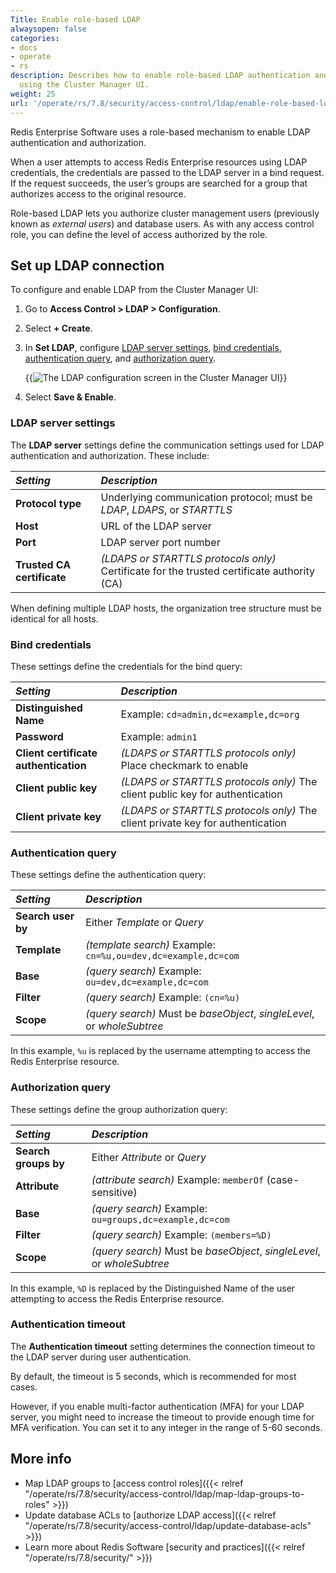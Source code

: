 ```yaml
---
Title: Enable role-based LDAP
alwaysopen: false
categories:
- docs
- operate
- rs
description: Describes how to enable role-based LDAP authentication and authorization
  using the Cluster Manager UI.
weight: 25
url: '/operate/rs/7.8/security/access-control/ldap/enable-role-based-ldap/'
---
```


Redis Enterprise Software uses a role-based mechanism to enable LDAP authentication and authorization.  

When a user attempts to access Redis Enterprise resources using LDAP credentials, the credentials are passed to the LDAP server in a bind request. If the request succeeds, the user’s groups are searched for a group that authorizes access to the original resource.

Role-based LDAP lets you authorize cluster management users (previously known as _external users_) and database users. As with any access control role, you can define the level of access authorized by the role.

## Set up LDAP connection

To configure and enable LDAP from the Cluster Manager UI:

1. Go to **Access Control > LDAP > Configuration**.

1. Select **+ Create**.

1. In **Set LDAP**, configure [LDAP server settings](#ldap-server-settings), [bind credentials](#bind-credentials), [authentication query](#authentication-query), and [authorization query](#authorization-query).

   {{<image filename="images/rs/screenshots/access-control/ldap-config.png" alt="The LDAP configuration screen in the Cluster Manager UI" >}}

1. Select **Save & Enable**.

### LDAP server settings

The **LDAP server** settings define the communication settings used for LDAP authentication and authorization. These include:

| _Setting_ | _Description_ | 
|:----------|:--------------|
| **Protocol type** | Underlying communication protocol; must be _LDAP_, _LDAPS_, or _STARTTLS_ |
| **Host** | URL of the LDAP server |
| **Port** | LDAP server port number |
| **Trusted CA certificate** |  _(LDAPS or STARTTLS protocols only)_ Certificate for the trusted certificate authority (CA) |

When defining multiple LDAP hosts, the organization tree structure must be identical for all hosts.

### Bind credentials

These settings define the credentials for the bind query:

| _Setting_ | _Description_ | 
|:----------|:--------------|
| **Distinguished Name** | Example: `cd=admin,dc=example,dc=org` |
| **Password** | Example: `admin1` |
| **Client certificate authentication** |_(LDAPS or STARTTLS protocols only)_ Place checkmark to enable | 
| **Client public key** | _(LDAPS or STARTTLS protocols only)_ The client public key for authentication |
| **Client private key** | _(LDAPS or STARTTLS protocols only)_ The client private key for authentication |

### Authentication query

These settings define the authentication query:

| _Setting_ | _Description_ | 
|:----------|:--------------|
| **Search user by** | Either _Template_ or _Query_ |
| **Template** | _(template search)_ Example: `cn=%u,ou=dev,dc=example,dc=com` |
| **Base** | _(query search)_ Example: `ou=dev,dc=example,dc=com` |
| **Filter** | _(query search)_ Example: `(cn=%u)` |
| **Scope**  | _(query search)_ Must be _baseObject_, _singleLevel_, or _wholeSubtree_ |

In this example, `%u` is replaced by the username attempting to access the Redis Enterprise resource.

### Authorization query

These settings define the group authorization query:

| _Setting_ | _Description_ | 
|:----------|:--------------|
| **Search groups by** | Either _Attribute_ or _Query_ |
| **Attribute** | _(attribute search)_ Example: `memberOf` (case-sensitive) |
| **Base** | _(query search)_ Example: `ou=groups,dc=example,dc=com` |
| **Filter** | _(query search)_ Example: `(members=%D)` |
| **Scope**  | _(query search)_ Must be _baseObject_, _singleLevel_, or _wholeSubtree_ |

In this example, `%D` is replaced by the Distinguished Name of the user attempting to access the Redis Enterprise resource.

### Authentication timeout

The **Authentication timeout** setting determines the connection timeout to the LDAP server during user authentication.

By default, the timeout is 5 seconds, which is recommended for most cases.
 
However, if you enable multi-factor authentication (MFA) for your LDAP server, you might need to increase the timeout to provide enough time for MFA verification. You can set it to any integer in the range of 5-60 seconds.

## More info

- Map LDAP groups to [access control roles]({{< relref "/operate/rs/7.8/security/access-control/ldap/map-ldap-groups-to-roles" >}})
- Update database ACLs to [authorize LDAP access]({{< relref "/operate/rs/7.8/security/access-control/ldap/update-database-acls" >}})
- Learn more about Redis Software [security and practices]({{< relref "/operate/rs/7.8/security/" >}})
